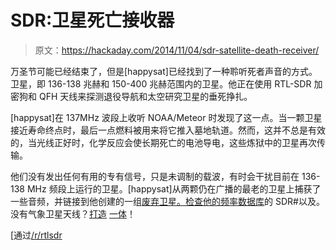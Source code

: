 # SDR:卫星死亡接收器

> 原文：<https://hackaday.com/2014/11/04/sdr-satellite-death-receiver/>

万圣节可能已经结束了，但是[happysat]已经找到了一种聆听死者声音的方式。卫星，即 136-138 兆赫和 150-400 兆赫范围内的卫星。他正在使用 RTL-SDR 加密狗和 QFH 天线来探测退役导航和太空研究卫星的垂死挣扎。

[happysat]在 137MHz 波段上收听 NOAA/Meteor 时发现了这一点。当一颗卫星接近寿命终点时，最后一点燃料被用来将它推入墓地轨道。然而，这并不总是有效的，当光线正好时，化学反应会使长期死亡的电池导电，这些炼狱中的卫星再次传输。

他们没有发出任何有用的专有信号，只是未调制的载波，有时会干扰目前在 136-138 MHz 频段上运行的卫星。[happysat]从两颗仍在广播的最老的卫星上捕获了一些音频，并链接到他创建的一组[废弃卫星。检查他的](https://dl.dropboxusercontent.com/u/124465398/tle/deadsat.txt)[频率数据库](https://dl.dropboxusercontent.com/u/43061070/frequencies.xml)的 SDR#以及。没有气象卫星天线？[打造](http://sdrformariners.blogspot.co.nz/2013/08/weather-satellites-antennas.html) [一体](http://www.g4ilo.com/qfh.html)！

[通过[/r/rtlsdr](http://www.reddit.com/r/RTLSDR/comments/2l8y84/receiving_dead_satellites_with_rtlsdr/)